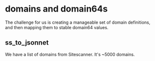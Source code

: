 # domains and domain64s

The challenge for us is creating a manageable set of domain definitions, and then mapping them to stable domain64 values.

## ss_to_jsonnet

We have a list of domains from Sitescanner. It's ~5000 domains. 